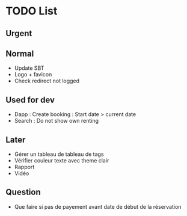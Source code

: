 # TODO List

## Urgent

## Normal

* Update SBT
* Logo + favicon
* Check redirect not logged

## Used for dev

* Dapp : Create booking : Start date > current date
* Search : Do not show own renting

## Later

* Gérer un tableau de tableau de tags
* Vérifier couleur texte avec theme clair
* Rapport
* Vidéo

## Question

* Que faire si pas de payement avant date de début de la réservation
